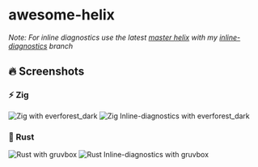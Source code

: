 # awesome-helix

_Note: For inline diagnostics use the latest [master helix](https://github.com/helix-editor/helix) with my [inline-diagnostics](https://github.com/Ultra-Code/awesome-helix/tree/inline-diagnostics) branch_


## 🔥 Screenshots

### ⚡ Zig
![Zig with everforest_dark](https://github.com/user-attachments/assets/60c84b9e-ce09-447c-b184-dd1a1d3d0e7e)
![Zig Inline-diagnostics with everforest_dark](https://github.com/user-attachments/assets/6c515b78-aa56-4fff-b9d3-bebccb96fc5c)

###  Rust
![Rust with gruvbox](https://github.com/user-attachments/assets/b473af22-d19f-4b98-bb19-5d3d9397b91f)
![Rust Inline-diagnostics with gruvbox](https://github.com/user-attachments/assets/d1e0fa0c-b346-4961-8744-68b3fb2b25b3)
